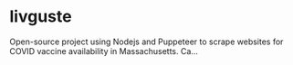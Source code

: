 # livguste
Open-source project using Nodejs and Puppeteer to scrape websites for COVID vaccine availability in Massachusetts. Ca…
